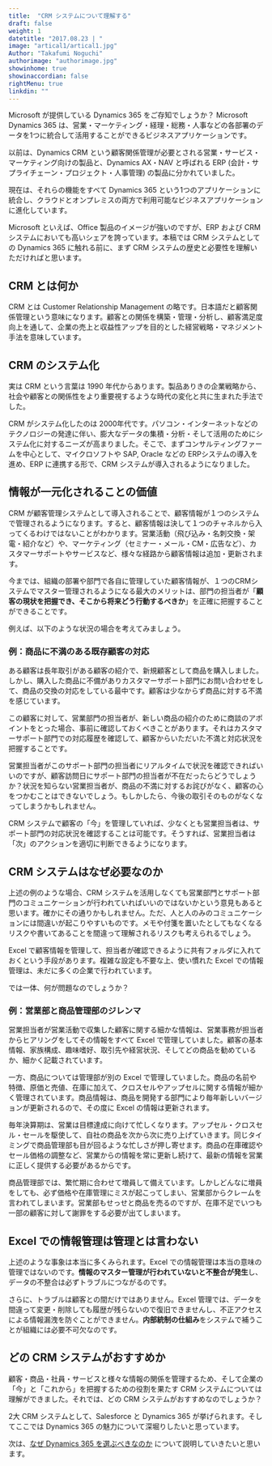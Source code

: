 ```yaml
---
title:  "CRM システムについて理解する"
draft: false
weight: 1
datetitle: "2017.08.23 | "
image: "artical1/artical1.jpg"
Author: "Takafumi Noguchi"
authorimage: "authorimage.jpg"
showinhome: true
showinaccordian: false
rightMenu: true
linkdin: ""
---
```

<!-- Intro  -->
Microsoft が提供している Dynamics 365 をご存知でしょうか？ Microsoft Dynamics 365 は、営業・マーケティング・経理・総務・人事などの各部署のデータを1つに統合して活用することができるビジネスアプリケーションです。

以前は、Dynamics CRM という顧客関係管理が必要とされる営業・サービス・マーケティング向けの製品と、Dynamics AX・NAV と呼ばれる ERP  (会計・サプライチェーン・プロジェクト・人事管理) の製品に分かれていました。

現在は、それらの機能をすべて Dynamics 365 という1つのアプリケーションに統合し、クラウドとオンプレミスの両方で利用可能なビジネスアプリケーションに進化しています。

Microsoft といえば、Office 製品のイメージが強いのですが、ERP および CRM システムにおいても高いシェアを誇っています。本稿では CRM システムとしての Dynamics 365 に触れる前に、まず CRM システムの歴史と必要性を理解いただければと思います。

## CRM とは何か
CRM とは Customer Relationship Management の略です。日本語だと顧客関係管理という意味になります。顧客との関係を構築・管理・分析し、顧客満足度向上を通して、企業の売上と収益性アップを目的とした経営戦略・マネジメント手法を意味しています。

## CRM のシステム化
実は CRM という言葉は 1990 年代からあります。製品ありきの企業戦略から、社会や顧客との関係性をより重要視するような時代の変化と共に生まれた手法でした。

CRM がシステム化したのは 2000年代です。パソコン・インターネットなどのテクノロジーの発達に伴い、膨大なデータの集積・分析・そして活用のためにシステム化に対するニーズが高まりました。そこで、まずコンサルティングファームを中心として、マイクロソフトや SAP, Oracle などの ERPシステムの導入を進め、ERP に連携する形で、CRM システムが導入されるようになりました。

## 情報が一元化されることの価値
CRM が顧客管理システムとして導入されることで、顧客情報が１つのシステムで管理されるようになります。すると、顧客情報は決して１つのチャネルから入ってくるわけではないことがわかります。営業活動（飛び込み・名刺交換・架電・紹介など）や、マーケティング（セミナー・メール・CM・広告など）、カスタマーサポートやサービスなど、様々な経路から顧客情報は追加・更新されます。

今までは、組織の部署や部門で各自に管理していた顧客情報が、１つのCRMシステムでマスター管理されるようになる最大のメリットは、部門の担当者が「**顧客の現状を把握でき、そこから将来どう行動するべきか**」を正確に把握することができることです。

例えば、以下のような状況の場合を考えてみましょう。

### 例：商品に不満のある既存顧客の対応
ある顧客は長年取引がある顧客の紹介で、新規顧客として商品を購入しました。しかし、購入した商品に不備がありカスタマーサポート部門にお問い合わせをして、商品の交換の対応をしている最中です。顧客は少なからず商品に対する不満を感じています。

この顧客に対して、営業部門の担当者が、新しい商品の紹介のために商談のアポイントをとった場合、事前に確認しておくべきことがあります。それはカスタマーサポート部門での対応履歴を確認して、顧客からいただいた不満と対応状況を把握することです。

営業担当者がこのサポート部門の担当者にリアルタイムで状況を確認できればいいのですが、顧客訪問日にサポート部門の担当者が不在だったらどうでしょうか？状況を知らない営業担当者が、商品の不満に対するお詫びがなく、顧客の心をつかむことはできないでしょう。もしかしたら、今後の取引そのものがなくなってしまうかもしれません。

CRM システムで顧客の「今」を管理していれば、少なくとも営業担当者は、サポート部門の対応状況を確認することは可能です。そうすれば、営業担当者は「次」のアクションを適切に判断できるようになります。

## CRM システムはなぜ必要なのか
上述の例のような場合、CRM システムを活用しなくても営業部門とサポート部門のコミュニケーションが行われていればいいのではないかという意見もあると思います。確かにその通りかもしれません。ただ、人と人のみのコミュニケーションには間違いが起こりやすいものです。メモや付箋を置いたとしてもなくなるリスクや書いてあることを間違って理解されるリスクも考えられるでしょう。

Excel で顧客情報を管理して、担当者が確認できるように共有フォルダに入れておくという手段があります。複雑な設定も不要な上、使い慣れた Excel での情報管理は、未だに多くの企業で行われています。

では一体、何が問題なのでしょうか？

### 例：営業部と商品管理部のジレンマ
営業担当者が営業活動で収集した顧客に関する細かな情報は、営業事務が担当者からヒアリングをしてその情報をすべて Excel で管理していました。顧客の基本情報、家族構成、趣味嗜好、取引先や経営状況、そしてどの商品を勧めているか、細かく記載されています。

一方、商品については管理部が別の Excel で管理していました。商品の名前や特徴、原価と売値、在庫に加えて、クロスセルやアップセルに関する情報が細かく管理されています。商品情報は、商品を開発する部門により毎年新しいバージョンが更新されるので、その度に Excel の情報は更新されます。

毎年決算期は、営業は目標達成に向けて忙しくなります。アップセル・クロスセル・セールを駆使して、自社の商品を次から次に売り上げていきます。同じタイミングで商品管理部も目が回るような忙しさが押し寄せます。商品の在庫確認やセール価格の調整など、営業からの情報を常に更新し続けて、最新の情報を営業に正しく提供する必要があるからです。

商品管理部では、繁忙期に合わせて増員して備えています。しかしどんなに増員をしても、必ず価格や在庫管理にミスが起こってしまい、営業部からクレームを言われてしまいます。営業部もせっせと商品を売るのですが、在庫不足でいつも一部の顧客に対して謝罪をする必要が出てしまいます。

## Excel での情報管理は管理とは言わない
上述のような事象は本当に多くみられます。Excel での情報管理は本当の意味の管理ではないのです。**情報のマスター管理が行われていないと不整合が発生**し、データの不整合は必ずトラブルにつながるのです。

さらに、トラブルは顧客との間だけではありません。Excel 管理では、データを間違って変更・削除しても履歴が残らないので復旧できませんし、不正アクセスによる情報漏洩を防ぐことができません。**内部統制の仕組み**をシステムで補うことが組織には必要不可欠なのです。

## どの CRM システムがおすすめか
顧客・商品・社員・サービスと様々な情報の関係を管理するため、そして企業の「今」と「これから」を把握するための役割を果たす CRM システムについては理解ができました。それでは、どの CRM システムがおすすめなのでしょうか？

2大 CRM システムとして、Salesforce と Dynamics 365 が挙げられます。そしてここでは Dynamics 365 の魅力について深堀りしたいと思っています。

次は、[なぜ Dynamics 365 を選ぶべきなのか]() について説明していきたいと思います。       
&nbsp;
